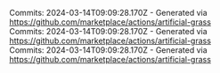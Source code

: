 Commits: 2024-03-14T09:09:28.170Z - Generated via https://github.com/marketplace/actions/artificial-grass
<br>
Commits: 2024-03-14T09:09:28.170Z - Generated via https://github.com/marketplace/actions/artificial-grass
<br>
Commits: 2024-03-14T09:09:28.170Z - Generated via https://github.com/marketplace/actions/artificial-grass
<br>
